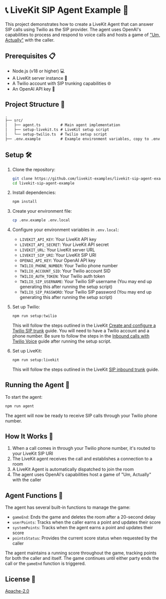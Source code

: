 # 📞 LiveKit SIP Agent Example 🤖

This project demonstrates how to create a LiveKit Agent that can answer SIP calls using Twilio as the SIP provider.
The agent uses OpenAI's capabilities to process and respond to voice calls and hosts a game of ["Um, Actually"](https://www.dropout.tv/um-actually) with the caller.

## Prerequisites 📋

- Node.js (v18 or higher) 💻
- A LiveKit server instance 📡
- A Twilio account with SIP trunking capabilities 🌐
- An OpenAI API key 🔑

## Project Structure 📂

```txt
.
├── src/
│   ├── agent.ts         # Main agent implementation
│   ├── setup-livekit.ts # LiveKit setup script
│   └── setup-twilio.ts  # Twilio setup script
├── .env.example         # Example environment variables, copy to .env.local and fill in your own values
```

## Setup 🛠️

1. Clone the repository:

   ```bash
   git clone https://github.com/livekit-examples/livekit-sip-agent-example.git
   cd livekit-sip-agent-example
   ```

2. Install dependencies:

   ```bash
   npm install
   ```

3. Create your environment file:

   ```bash
   cp .env.example .env.local
   ```

4. Configure your environment variables in `.env.local`:
   - `LIVEKIT_API_KEY`: Your LiveKit API key
   - `LIVEKIT_API_SECRET`: Your LiveKit API secret
   - `LIVEKIT_URL`: Your LiveKit server URL
   - `LIVEKIT_SIP_URI`: Your LiveKit SIP URI
   - `OPENAI_API_KEY`: Your OpenAI API key
   - `TWILIO_PHONE_NUMBER`: Your Twilio phone number
   - `TWILIO_ACCOUNT_SID`: Your Twilio account SID
   - `TWILIO_AUTH_TOKEN`: Your Twilio auth token
   - `TWILIO_SIP_USERNAME`: Your Twilio SIP username (You may end up generating this after running the setup script)
   - `TWILIO_SIP_PASSWORD`: Your Twilio SIP password (You may end up generating this after running the setup script)

5. Set up Twilio:

   ```bash
   npm run setup:twilio
   ```

   This will follow the steps outlined in the LiveKit [Create and configure a Twilio SIP trunk](https://docs.livekit.io/sip/quickstarts/configuring-twilio-trunk/) guide. You will need to have a Twilio account and a phone number. Be sure to follow the steps in the [Inbound calls with Twilio Voice](https://docs.livekit.io/sip/accepting-calls-twilio-voice/) guide after running the setup script.

6. Set up LiveKit:

   ```bash
   npm run setup:livekit
   ```

   This will follow the steps outlined in the LiveKit [SIP inbound trunk](https://docs.livekit.io/sip/trunk-inbound/) guide.

## Running the Agent 🚀

To start the agent:

```bash
npm run agent
```

The agent will now be ready to receive SIP calls through your Twilio phone number.

## How It Works 🤔

1. When a call comes in through your Twilio phone number, it's routed to your LiveKit SIP URI
2. The LiveKit agent receives the call and establishes a connection to a room
3. A LiveKit Agent is automatically dispatched to join the room
4. The agent uses OpenAI's capabilities host a game of "Um, Actually" with the caller

## Agent Functions 🤖

The agent has several built-in functions to manage the game:

- `gameEnd`: Ends the game and deletes the room after a 20-second delay
- `userPoints`: Tracks when the caller earns a point and updates their score
- `systemPoints`: Tracks when the agent earns a point and updates their score
- `pointsStatus`: Provides the current score status when requested by the caller

The agent maintains a running score throughout the game, tracking points for both the caller and itself. The game continues until either party ends the call or the `gameEnd` function is triggered.

## License 📝

[Apache-2.0](LICENSE.md)
